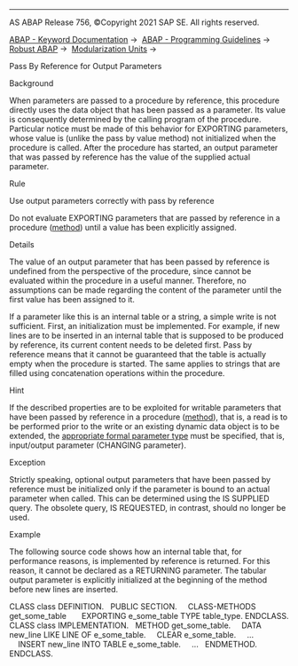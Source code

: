  

* * *

AS ABAP Release 756, ©Copyright 2021 SAP SE. All rights reserved.

[ABAP - Keyword Documentation](https://help.sap.com/doc/abapdocu_756_index_htm/7.56/en-US/abenabap.htm) →  [ABAP - Programming Guidelines](https://help.sap.com/doc/abapdocu_756_index_htm/7.56/en-US/abenabap_pgl.htm) →  [Robust ABAP](https://help.sap.com/doc/abapdocu_756_index_htm/7.56/en-US/abenrobust_abap_gdl.htm) →  [Modularization Units](https://help.sap.com/doc/abapdocu_756_index_htm/7.56/en-US/abenmodularization_unit_gdl.htm) → 

Pass By Reference for Output Parameters

Background

When parameters are passed to a procedure by reference, this procedure directly uses the data object that has been passed as a parameter. Its value is consequently determined by the calling program of the procedure. Particular notice must be made of this behavior for EXPORTING parameters, whose value is (unlike the pass by value method) not initialized when the procedure is called. After the procedure has started, an output parameter that was passed by reference has the value of the supplied actual parameter.

Rule

Use output parameters correctly with pass by reference

Do not evaluate EXPORTING parameters that are passed by reference in a procedure ([method](https://help.sap.com/doc/abapdocu_756_index_htm/7.56/en-US/abenfunct_module_subroutine_guidl.htm "Guideline")) until a value has been explicitly assigned.

Details

The value of an output parameter that has been passed by reference is undefined from the perspective of the procedure, since cannot be evaluated within the procedure in a useful manner. Therefore, no assumptions can be made regarding the content of the parameter until the first value has been assigned to it.

If a parameter like this is an internal table or a string, a simple write is not sufficient. First, an initialization must be implemented. For example, if new lines are to be inserted in an internal table that is supposed to be produced by reference, its current content needs to be deleted first. Pass by reference means that it cannot be guaranteed that the table is actually empty when the procedure is started. The same applies to strings that are filled using concatenation operations within the procedure.

Hint

If the described properties are to be exploited for writable parameters that have been passed by reference in a procedure ([method](https://help.sap.com/doc/abapdocu_756_index_htm/7.56/en-US/abenfunct_module_subroutine_guidl.htm "Guideline")), that is, a read is to be performed prior to the write or an existing dynamic data object is to be extended, the [appropriate formal parameter type](https://help.sap.com/doc/abapdocu_756_index_htm/7.56/en-US/abentype_formal_param_proc_guidl.htm "Guideline") must be specified, that is, input/output parameter (CHANGING parameter).

Exception

Strictly speaking, optional output parameters that have been passed by reference must be initialized only if the parameter is bound to an actual parameter when called. This can be determined using the IS SUPPLIED query. The obsolete query, IS REQUESTED, in contrast, should no longer be used.

Example

The following source code shows how an internal table that, for performance reasons, is implemented by reference is returned. For this reason, it cannot be declared as a RETURNING parameter. The tabular output parameter is explicitly initialized at the beginning of the method before new lines are inserted.

CLASS class DEFINITION.
  PUBLIC SECTION.
    CLASS-METHODS get\_some\_table
      EXPORTING e\_some\_table TYPE table\_type.
ENDCLASS.
CLASS class IMPLEMENTATION.
  METHOD get\_some\_table.
    DATA new\_line LIKE LINE OF e\_some\_table.
    CLEAR e\_some\_table.
    ...
    INSERT new\_line INTO TABLE e\_some\_table.
    ...
  ENDMETHOD.
ENDCLASS.